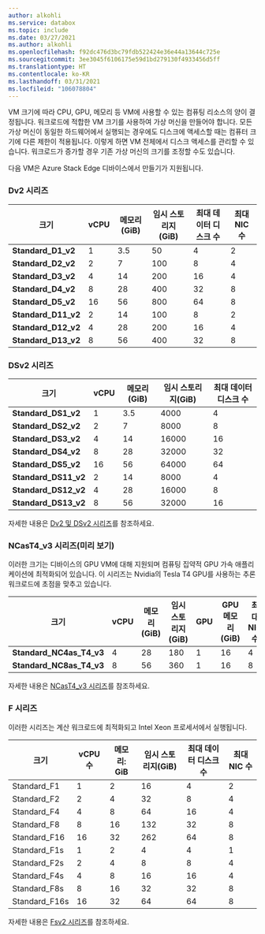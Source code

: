 ```yaml
---
author: alkohli
ms.service: databox
ms.topic: include
ms.date: 03/27/2021
ms.author: alkohli
ms.openlocfilehash: f92dc476d3bc79fdb522424e36e44a13644c725e
ms.sourcegitcommit: 3ee3045f6106175e59d1bd279130f4933456d5ff
ms.translationtype: HT
ms.contentlocale: ko-KR
ms.lasthandoff: 03/31/2021
ms.locfileid: "106078804"
---
```

VM 크기에 따라 CPU, GPU, 메모리 등 VM에 사용할 수 있는 컴퓨팅 리소스의 양이 결정됩니다. 워크로드에 적합한 VM 크기를 사용하여 가상 머신을 만들어야 합니다. 모든 가상 머신이 동일한 하드웨어에서 실행되는 경우에도 디스크에 액세스할 때는 컴퓨터 크기에 다른 제한이 적용됩니다. 이렇게 하면 VM 전체에서 디스크 액세스를 관리할 수 있습니다. 워크로드가 증가할 경우 기존 가상 머신의 크기를 조정할 수도 있습니다.

다음 VM은 Azure Stack Edge 디바이스에서 만들기가 지원됩니다.

### <a name="dv2-series"></a>Dv2 시리즈
|크기     |vCPU     |메모리(GiB) | 임시 스토리지(GiB)   | 최대 데이터 디스크 수 | 최대 NIC 수 |
|-------------------|----|----|-----|----|------|
|**Standard_D1_v2** |1   |3.5 |50   | 4    |2 |
|**Standard_D2_v2** |2   |7   |100  | 8    |4 |
|**Standard_D3_v2** |4   |14  |200  | 16  |4 |
|**Standard_D4_v2** |8   |28  |400  | 32  |8 |
|**Standard_D5_v2** |16  |56  |800  | 64  |8 |
|**Standard_D11_v2** |2   |14  |100 | 8     |2 |
|**Standard_D12_v2** |4   |28  |200  | 16   |4 |
|**Standard_D13_v2** |8   |56  |400  | 32  |8 |

### <a name="dsv2-series"></a>DSv2 시리즈
|크기     |vCPU     |메모리(GiB) | 임시 스토리지(GiB)  | 최대 데이터 디스크 수| 
|--------------------|----|----|----|-----|
|**Standard_DS1_v2** |1   |3.5 |4000  |4  | 
|**Standard_DS2_v2** |2   |7   |8000  |8  | 
|**Standard_DS3_v2** |4   |14  |16000 |16 | 
|**Standard_DS4_v2** |8   |28  |32000 |32 | 
|**Standard_DS5_v2** |16  |56  |64000 |64 |  
|**Standard_DS11_v2**|2   |14  |8000  |4  | 
|**Standard_DS12_v2**|4   |28  |16000 |8  | 
|**Standard_DS13_v2**|8   |56  |32000 |16 | 


자세한 내용은 [Dv2 및 DSv2 시리즈](../articles/virtual-machines/dv2-dsv2-series.md#dv2-series)를 참조하세요.

### <a name="ncast4_v3-series-preview"></a>NCasT4_v3 시리즈(미리 보기)

이러한 크기는 디바이스의 GPU VM에 대해 지원되며 컴퓨팅 집약적 GPU 가속 애플리케이션에 최적화되어 있습니다. 이 시리즈는 Nvidia의 Tesla T4 GPU를 사용하는 추론 워크로드에 초점을 맞추고 있습니다. 

|크기     |vCPU     |메모리(GiB) | 임시 스토리지(GiB)  | GPU | GPU 메모리(GiB) | 최대 NIC 수 |
|---------------------|----|----|-----|-----|-------|--------------|
|**Standard_NC4as_T4_v3** |4   |28  |180   |1 |16   |4 |
|**Standard_NC8as_T4_v3** |8   |56  |360   |1 |16  |8 |

자세한 내용은 [NCasT4_v3 시리즈](../articles/virtual-machines/nct4-v3-series.md)를 참조하세요.

### <a name="f-series"></a>F 시리즈

이러한 시리즈는 계산 워크로드에 최적화되고 Intel Xeon 프로세서에서 실행됩니다. 

| 크기 | vCPU 수 | 메모리: GiB | 임시 스토리지(GiB) |  최대 데이터 디스크 수 | 최대 NIC 수 |
|---|---|---|---|---|---|
| Standard_F1  | 1  | 2   |16      | 4  |  2 |
| Standard_F2 | 2  | 4 |32      | 8  |  4 |
| Standard_F4  | 4  | 8 |64   | 16 |  4 |
| Standard_F8 | 8 | 16  |132    | 32 |  8 |
| Standard_F16 | 16 | 32  |262   | 64 |  8 |
| Standard_F1s | 1 | 2  | 4  | 4 | 1 |
| Standard_F2s | 2 | 4 |8   | 8 | 4 |
| Standard_F4s | 4 | 8 |16 | 16 |  4 |
| Standard_F8s | 8 | 16 |32 | 32 |  8 |
| Standard_F16s | 16 | 32 |64 | 64 |  8 |

자세한 내용은 [Fsv2 시리즈](../articles/virtual-machines/fsv2-series.md)를 참조하세요.


